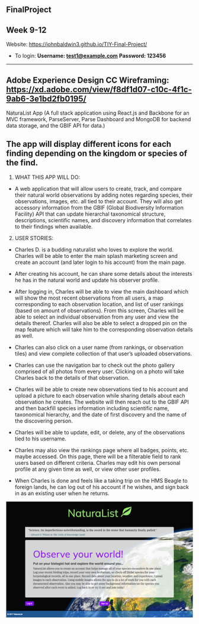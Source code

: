 ## FinalProject
Week 9-12
------
Website: https://johnbaldwin3.github.io/TIY-Final-Project/

* To login:
**Username: test1@example.com**
**Password: 123456**
------
Adobe Experience Design CC Wireframing: https://xd.adobe.com/view/f8df1d07-c10c-4f1c-9ab6-3e1bd2fb0195/
----------------------------------------------------------



NaturaList App
(A full stack application using React.js and Backbone for an MVC framework, ParseServer, Parse Dashboard and MongoDB for backend data storage, and the GBIF API for data.)

The app will display different icons for each finding depending on the kingdom or species of the find.
----------------------  

1.	WHAT THIS APP WILL DO:

* A web application that will allow users to create, track, and compare their natural world observations by adding notes regarding species, their observations, images, etc. all tied to their account. They will also get accessory information from the GBIF (Global Biodiversity Information Facility) API that can update hierarchal taxonomical structure, descriptions, scientific names, and discovery information that correlates to their findings when available.


2.	USER STORIES:

*  Charles D.  is a budding naturalist who loves to explore the world. Charles will be able to enter the main splash marketing screen and create an account (and later login to his account) from the main page.

*  After creating his account, he can share some details about the interests he has in the natural world and update his observer profile.

*  After logging in, Charles will be able to view the main dashboard which will show the most recent observations from all users, a map corresponding to each observation location, and list of user rankings (based on amount of observations).
From this screen, Charles will be able to select an individual observation from any user and view the details thereof. Charles will also be able to select a dropped pin on the map feature which will take him to the corresponding observation details as well.

*  Charles can also click on a user name (from rankings, or observation tiles) and view complete collection of that user’s uploaded observations.

*  Charles can use the navigation bar to check out the photo gallery comprised of all photos from every user. Clicking on a photo will take Charles back to the details of that observation.

*  Charles will be able to create new observations tied to his account and upload a picture to each observation while sharing details about each observation he creates.
The website will then reach out to the GBIF API and then backfill species information including scientific name, taxonomical hierarchy, and the date of first discovery and the name of the discovering person.

*  Charles will be able to update, edit, or delete, any of the observations tied to his username.

*  Charles may also view the rankings page where all badges, points, etc. maybe accessed. On this page, there will be a filterable field to rank users based on different criteria.
Charles may edit his own personal profile at any given time as well, or view other user profiles.

*  When Charles is done and feels like a taking trip on the HMS Beagle to foreign lands, he can log out of his account if he wishes, and sign back in as an existing user when he returns.

![alt tag](https://github.com/johnbaldwin3/TIY-Final-Project/blob/master/app/images/naturalist.png)
